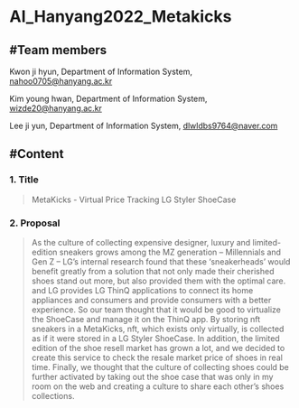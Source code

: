 # AI_Hanyang2022_Metakicks

#Team members
-------------
Kwon ji hyun, Department of Information System, nahoo0705@hanyang.ac.kr

Kim young hwan, Department of Information System, wizde20@hanyang.ac.kr

Lee ji yun, Department of Information System, dlwldbs9764@naver.com


#Content
--------

### 1. Title 
>MetaKicks - Virtual Price Tracking LG Styler ShoeCase

### 2. Proposal
>As the culture of collecting expensive designer, luxury 
and limited-edition sneakers grows among the MZ generation –
Millennials and Gen Z – LG’s internal research found that these
‘sneakerheads’ would benefit greatly from a solution that not only
made their cherished shoes stand out more, but also provided them
with the optimal care. and LG provides LG ThinQ applications to
connect its home appliances and consumers and provide consumers
with a better experience. So our team thought that it would be good
to virtualize the ShoeCase and manage it on the ThinQ app. By
storing nft sneakers in a MetaKicks, nft, which exists only virtually,
is collected as if it were stored in a LG Styler ShoeCase. In addition,
the limited edition of the shoe resell market has grown a lot, and
we decided to create this service to check the resale market price of
shoes in real time. Finally, we thought that the culture of collecting
shoes could be further activated by taking out the shoe case that
was only in my room on the web and creating a culture to share
each other’s shoes collections.
